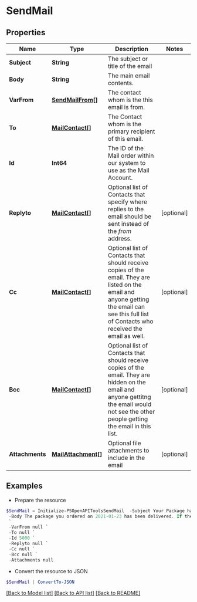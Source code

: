 # SendMail
## Properties

Name | Type | Description | Notes
------------ | ------------- | ------------- | -------------
**Subject** | **String** | The subject or title of the email | 
**Body** | **String** | The main email contents. | 
**VarFrom** | [**SendMailFrom[]**](SendMailFrom.md) | The contact whom is the this email is from. | 
**To** | [**MailContact[]**](MailContact.md) | The Contact whom is the primary recipient of this email. | 
**Id** | **Int64** | The ID of the Mail order within our system to use as the Mail Account. | 
**Replyto** | [**MailContact[]**](MailContact.md) | Optional list of Contacts that specify where replies to the email should be sent instead of the _from_ address. | [optional] 
**Cc** | [**MailContact[]**](MailContact.md) | Optional list of Contacts that should receive copies of the email.  They are listed on the email and anyone getting the email can see this full list of Contacts who received the email as well. | [optional] 
**Bcc** | [**MailContact[]**](MailContact.md) | Optional list of Contacts that should receive copies of the email.  They are hidden on the email and anyone gettitng the email would not see the other people getting the email in this list. | [optional] 
**Attachments** | [**MailAttachment[]**](MailAttachment.md) | Optional file attachments to include in the email | [optional] 

## Examples

- Prepare the resource
```powershell
$SendMail = Initialize-PSOpenAPIToolsSendMail  -Subject Your Package has been Delivered! `
 -Body The package you ordered on 2021-01-23 has been delivered. If the package is broken into many pieces, please blaim someone else.
 `
 -VarFrom null `
 -To null `
 -Id 5000 `
 -Replyto null `
 -Cc null `
 -Bcc null `
 -Attachments null
```

- Convert the resource to JSON
```powershell
$SendMail | ConvertTo-JSON
```

[[Back to Model list]](../README.md#documentation-for-models) [[Back to API list]](../README.md#documentation-for-api-endpoints) [[Back to README]](../README.md)

